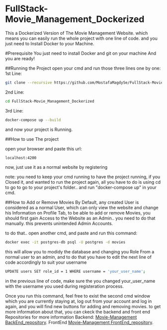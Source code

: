 # FullStack-Movie_Management_Dockerized
This a Dockerized Version of The Movie Management Website. which means you can easily run the whole project with one line of code. and you just need to Install Docker to your Machine.

#Prerequisite
You just need to install Docker and git on your machine And you are ready!

##Running the Project
open your cmd and run those three lines one by one:
1st Line:
```bash
git clone --recursive https://github.com/MostafaMagdySe/FullStack-Movie_Management_Dockerized.git
```
2nd Line:
```bash
cd FullStack-Movie_Management_Dockerized
```
3rd Line:
```bash
docker-compose up --build
```
and now your project is Running.

##How to use The project

open your browser and paste this url:
```bash
localhost:4200
```

now, just use it as a normal website by registering

note: you need to keep your cmd running to have the project running, if you Closed it, and wanted to run the project again, all you have to do is using cd to go to go to your project's folder.. and run "docker-compose up" in your cmd.

##How to Add or Remove Movies
By Default, any created User is considered as a normal User, which can only view the website and change his Information on Profile Tab,
to be able to add or remove Movies, you should first gain Access to the Website as an Admin.. you need to do that manually. this prevents unintended Admin Accounts.

to do that.. open another cmd, and paste and run this command:
```bash
docker exec -it postgres-db psql -U postgres -d movies
```
this will allow you to modidy the database and changing you Role From a normal user to an admin, and to do that you have to edit the next line of code accordingly to suit your username 
```bash
UPDATE users SET role_id = 1 WHERE username = 'your_user_name';
```
in the previous line of code, make sure the you changed your_user_name with the username you used during registeration process.

Once you run this command, feel free to exist the second cmd window which you are currently staying at, log out from your account and log in again, and you will find new buttons for adding and removing movies. to get more information about that, you can ckeck the backend and front end Repositories for more information
Backend:  [Movie-Management BackEnd_repository](https://github.com/MostafaMagdySe/Movie-Management).
FrontEnd  [Movie-Management FrontEnd_repository](https://github.com/MostafaMagdySe/Movie-Management-Front-End).
